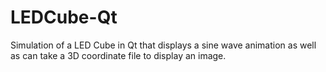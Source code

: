 LEDCube-Qt
==========

Simulation of a LED Cube in Qt that displays a sine wave animation as well as can take a 3D coordinate file to display an image. 
